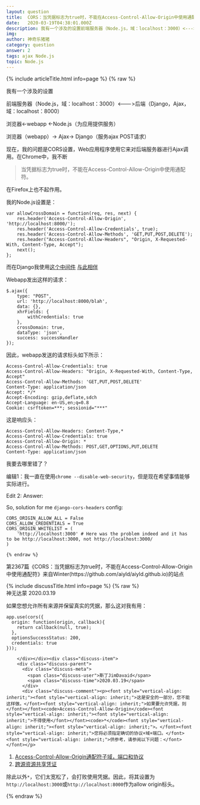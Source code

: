 ```yaml
---
layout: question
title:  CORS：当凭据标志为true时，不能在Access-Control-Allow-Origin中使用通配符
date:   2020-03-19T04:38:01.000Z
description: 我有一个涉及的设置前端服务器（Node.js，域：localhost：3000）<--->后端（Django，Ajax，域：localhost：800...
img: 
author: 神奇乐猪猪
category: question
answer: 2
tags: ajax Node.js
topic: Node.js
---
```

<div class="article-root">
  <div class="article">
    {% include articleTitle.html info=page %}
    {% raw %}
    <div class="article-content"><p><font style="vertical-align: inherit;"><font style="vertical-align: inherit;">我有一个涉及的设置</font></font></p>

<p><font style="vertical-align: inherit;"><font style="vertical-align: inherit;">前端服务器（Node.js，域：localhost：3000）&lt;---&gt;后端（Django，Ajax，域：localhost：8000）</font></font></p>

<p><font style="vertical-align: inherit;"><font style="vertical-align: inherit;">浏览器&lt;-webapp &lt;-Node.js（为应用提供服务）</font></font></p>

<p><font style="vertical-align: inherit;"><font style="vertical-align: inherit;">浏览器（webapp）-&gt; Ajax-&gt; Django（服务ajax POST请求）</font></font></p>

<p><font style="vertical-align: inherit;"><font style="vertical-align: inherit;">现在，我的问题是CORS设置，Web应用程序使用它来对后端服务器进行Ajax调用。</font><font style="vertical-align: inherit;">在Chrome中，我不断</font></font></p>

<blockquote>
  <p><font style="vertical-align: inherit;"><font style="vertical-align: inherit;">当凭据标志为true时，不能在Access-Control-Allow-Origin中使用通配符。</font></font></p>
</blockquote>

<p><font style="vertical-align: inherit;"><font style="vertical-align: inherit;">在Firefox上也不起作用。</font></font></p>

<p><font style="vertical-align: inherit;"><font style="vertical-align: inherit;">我的Node.js设置是：</font></font></p>

<pre><code>var allowCrossDomain = function(req, res, next) {<font></font>
    res.header('Access-Control-Allow-Origin', 'http://localhost:8000/');<font></font>
    res.header('Access-Control-Allow-Credentials', true);<font></font>
    res.header('Access-Control-Allow-Methods', 'GET,PUT,POST,DELETE');<font></font>
    res.header("Access-Control-Allow-Headers", "Origin, X-Requested-With, Content-Type, Accept");<font></font>
    next();<font></font>
};<font></font>
</code></pre>

<p><font style="vertical-align: inherit;"><font style="vertical-align: inherit;">而在Django我使用</font></font><a href="https://gist.github.com/strogonoff/1369619" rel="noreferrer"><font style="vertical-align: inherit;"><font style="vertical-align: inherit;">这个中间件</font></font></a> <a href="https://github.com/ottoyiu/django-cors-headers" rel="noreferrer"><font style="vertical-align: inherit;"><font style="vertical-align: inherit;">与此相伴</font></font></a></p>

<p><font style="vertical-align: inherit;"><font style="vertical-align: inherit;">Webapp发出这样的请求：</font></font></p>

<pre><code>$.ajax({<font></font>
    type: "POST",<font></font>
    url: 'http://localhost:8000/blah',<font></font>
    data: {},<font></font>
    xhrFields: {<font></font>
        withCredentials: true<font></font>
    },<font></font>
    crossDomain: true,<font></font>
    dataType: 'json',<font></font>
    success: successHandler<font></font>
});<font></font>
</code></pre>

<p><font style="vertical-align: inherit;"><font style="vertical-align: inherit;">因此，webapp发送的请求标头如下所示：</font></font></p>

<pre><code>Access-Control-Allow-Credentials: true<font></font>
Access-Control-Allow-Headers: "Origin, X-Requested-With, Content-Type, Accept"<font></font>
Access-Control-Allow-Methods: 'GET,PUT,POST,DELETE'<font></font>
Content-Type: application/json <font></font>
Accept: */*<font></font>
Accept-Encoding: gzip,deflate,sdch<font></font>
Accept-Language: en-US,en;q=0.8<font></font>
Cookie: csrftoken=***; sessionid="***"<font></font>
</code></pre>

<p><font style="vertical-align: inherit;"><font style="vertical-align: inherit;">这是响应头：</font></font></p>

<pre><code>Access-Control-Allow-Headers: Content-Type,*<font></font>
Access-Control-Allow-Credentials: true<font></font>
Access-Control-Allow-Origin: *<font></font>
Access-Control-Allow-Methods: POST,GET,OPTIONS,PUT,DELETE<font></font>
Content-Type: application/json<font></font>
</code></pre>

<p><font style="vertical-align: inherit;"><font style="vertical-align: inherit;">我要去哪里错了？</font></font></p>

<p><font style="vertical-align: inherit;"><font style="vertical-align: inherit;">编辑1：我一直在使用</font></font><code>chrome --disable-web-security</code><font style="vertical-align: inherit;"><font style="vertical-align: inherit;">，但是现在希望事情能够实际进行。</font></font></p>

<p>Edit 2: Answer:</p>

<p>So, solution for me <code>django-cors-headers</code> config:</p>

<pre><code>CORS_ORIGIN_ALLOW_ALL = False<font></font>
CORS_ALLOW_CREDENTIALS = True<font></font>
CORS_ORIGIN_WHITELIST = (<font></font>
    'http://localhost:3000' # Here was the problem indeed and it has to be http://localhost:3000, not http://localhost:3000/<font></font>
)<font></font>
</code></pre></div>
    {% endraw %}
  </div>
  <p class="winter_mark">第2367篇《CORS：当凭据标志为true时，不能在Access-Control-Allow-Origin中使用通配符》来自Winter(https://github.com/aiyld/aiyld.github.io)的站点</p>
  <div class="discuss-wrapper">
    {% include discussTitle.html info=page %}
    {% raw %}
    <div class="discuss-list">
    <div class="discuss-item">
        <div class="discuss-parent">
          <div class="discuss-meta">
            <span class="discuss-user">神无达蒙</span>
            <span class="discuss-time">2020.03.19</span>
          </div>
          <div class="discuss-comment"><p><font style="vertical-align: inherit;"><font style="vertical-align: inherit;">如果您想允许所有来源并保留真实的凭据，那么这对我有用：</font></font></p>

<pre><code>app.use(cors({<font></font>
  origin: function(origin, callback){<font></font>
    return callback(null, true);<font></font>
  },<font></font>
  optionsSuccessStatus: 200,<font></font>
  credentials: true<font></font>
}));<font></font>
</code></pre></div>
        </div></div><div class="discuss-item">
        <div class="discuss-parent">
          <div class="discuss-meta">
            <span class="discuss-user">斯丁JimDavaid</span>
            <span class="discuss-time">2020.03.19</span>
          </div>
          <div class="discuss-comment"><p><font style="vertical-align: inherit;"><font style="vertical-align: inherit;">这是安全的一部分，您不能这样做。</font><font style="vertical-align: inherit;">如果要允许凭据，则</font></font><code>Access-Control-Allow-Origin</code><font style="vertical-align: inherit;"><font style="vertical-align: inherit;">不得使用</font></font><code>*</code><font style="vertical-align: inherit;"><font style="vertical-align: inherit;">。</font><font style="vertical-align: inherit;">您将必须指定确切的协议+域+端口。</font><font style="vertical-align: inherit;">供参考，请参阅以下问题：</font></font></p>

<ol>
<li><a href="https://stackoverflow.com/questions/14003332/access-control-allow-origin-wildcard-subdomains-ports-and-protocols"><font style="vertical-align: inherit;"><font style="vertical-align: inherit;">Access-Control-Allow-Origin通配符子域，端口和协议</font></font></a></li>
<li><a href="https://stackoverflow.com/questions/8074665/cross-origin-resource-sharing-with-credentials"><font style="vertical-align: inherit;"><font style="vertical-align: inherit;">跨源资源共享凭证</font></font></a></li>
</ol>

<p><font style="vertical-align: inherit;"><font style="vertical-align: inherit;">除此以外</font></font><code>*</code><font style="vertical-align: inherit;"><font style="vertical-align: inherit;">，它们太宽松了，会打败使用凭据。</font><font style="vertical-align: inherit;">因此，将其设置为</font></font><code>http://localhost:3000</code><font style="vertical-align: inherit;"><font style="vertical-align: inherit;">或</font></font><code>http://localhost:8000</code><font style="vertical-align: inherit;"><font style="vertical-align: inherit;">作为allow origin标头。</font></font></p></div>
        </div></div>
    </div>
    {% endraw %}
  </div>
<div>
